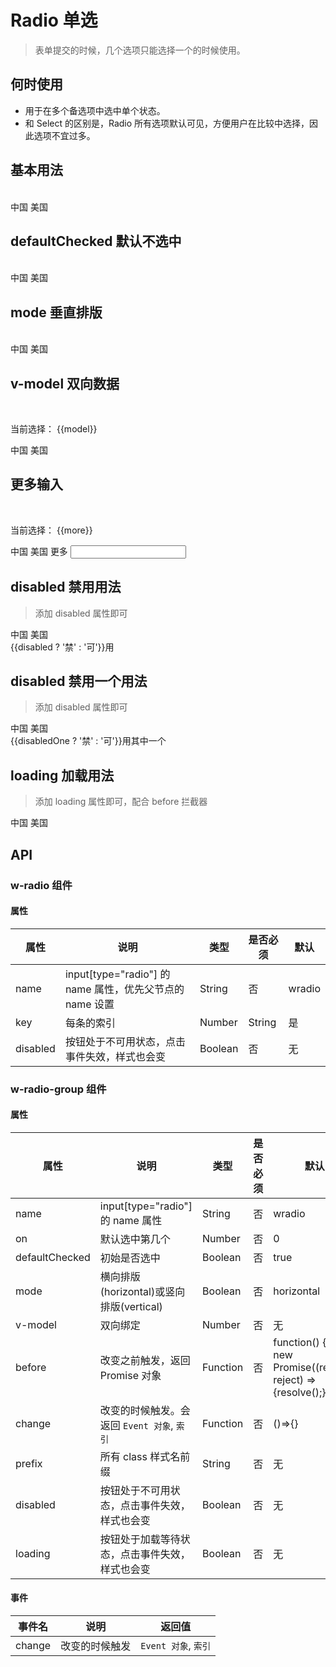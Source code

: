# Radio 单选
> 表单提交的时候，几个选项只能选择一个的时候使用。

## 何时使用

- 用于在多个备选项中选中单个状态。
- 和 Select 的区别是，Radio 所有选项默认可见，方便用户在比较中选择，因此选项不宜过多。

## 基本用法

<br>

<w-radio-group>
  <w-radio :key="0">中国</w-radio>
  <w-radio :key="1">美国</w-radio>
</w-radio-group>


## defaultChecked 默认不选中

<br>

<w-radio-group :defaultChecked="false">
  <w-radio :key="0">中国</w-radio>
  <w-radio :key="1">美国</w-radio>
</w-radio-group>

## mode 垂直排版

<br>

<w-radio-group mode="vertical">
  <w-radio :key="0">中国</w-radio>
  <w-radio :key="1">美国</w-radio>
</w-radio-group>


## v-model 双向数据

<br>

<p>当前选择： {{model}}</p>
<w-radio-group v-model="model">
  <w-radio :key="0">中国</w-radio>
  <w-radio :key="1">美国</w-radio>
</w-radio-group>


## 更多输入

<br>

<p>当前选择： {{more}}</p>
<w-radio-group v-model="more">
  <w-radio :key="0">中国</w-radio>
  <w-radio :key="1" aria-label="美国">美国</w-radio>
  <w-radio :key="2">
    <span class="input-more-text">更多</span>
    <input type="text" class="input-more" v-if="more === 2" aria-label="更多">
  </w-radio>
</w-radio-group>

## disabled 禁用用法
> 添加 disabled 属性即可

<w-radio-group :disabled="disabled">
  <w-radio :key="0">中国</w-radio>
  <w-radio :key="1">美国</w-radio>
</w-radio-group>
<br>
<w-button @click="changeDisabledStatus">{{disabled ? '禁' : '可'}}用</w-button>


## disabled 禁用一个用法
> 添加 disabled 属性即可

<w-radio-group>
  <w-radio :key="0">中国</w-radio>
  <w-radio :key="1" :disabled="disabledOne">美国</w-radio>
</w-radio-group>
<br>
<w-button @click="changeDisabledOneStatus">{{disabledOne ? '禁' : '可'}}用其中一个</w-button>


## loading 加载用法
> 添加 loading 属性即可，配合 before 拦截器

<w-radio-group :before="beforeLoading" :loading="loading">
  <w-radio :key="0">中国</w-radio>
  <w-radio :key="1">美国</w-radio>
</w-radio-group>
<br>


## API

### w-radio 组件

#### 属性

|属性|说明|类型|是否必须|默认|
|---|---|----|-------|---|
|name|input[type="radio"] 的 name 属性，优先父节点的 name 设置|String|否|wradio|
|key|每条的索引|Number|String|是|无|
|disabled|按钮处于不可用状态，点击事件失效，样式也会变|Boolean|否|无|

### w-radio-group 组件

#### 属性

|属性|说明|类型|是否必须|默认|
|---|---|----|-------|---|
|name|input[type="radio"] 的 name 属性|String|否|wradio|
|on|默认选中第几个|Number|否|0|
|defaultChecked|初始是否选中|Boolean|否|true|
|mode|横向排版(horizontal)或竖向排版(vertical)|Boolean|否|horizontal|
|v-model|双向绑定|Number|否|无|
|before|改变之前触发，返回 Promise 对象|Function|否|function() {return new Promise((resolve, reject) => {resolve();});}|
|change|改变的时候触发。会返回 `Event 对象`, `索引`|Function|否|()=>{}|
|prefix|所有 class 样式名前缀|String|否|无|
|disabled|按钮处于不可用状态，点击事件失效，样式也会变|Boolean|否|无|
|loading|按钮处于加载等待状态，点击事件失效，样式也会变|Boolean|否|无|

#### 事件

|事件名|说明|返回值|
|-----|---|-----|
|change|改变的时候触发|`Event 对象`, `索引`|

<script>
import WRadio from '../water/radio/Radio';
import WRadioGroup from '../water/radio/RadioGroup';
import WButton from '../water//button/Button';


export default {
  data() {
    return {
      more: 0,
      model: 1,
      disabled: true,
      disabledOne: true,
      loading: false,
    }
  },
  methods: {
    changeDisabledStatus() {
      this.disabled = !this.disabled;
    },
    changeDisabledOneStatus() {
      this.disabledOne = !this.disabledOne;
    },
    beforeLoading() {
      this.loading = true;
      return new Promise((resolve, reject) => {
        setTimeout(() => {
          if (confirm('你确定选择吗？')) {
            this.loading = false;
            resolve();
          }
          else {
            this.loading = false;
          }
        }, 2000);
      });
    },
  },
  components: {
    WButton,
    WRadio,
    WRadioGroup,
  },
};
</script>
<style lang="scss">
@import '../water/button/style/button.scss';
@import '../water/radio/style/radio.scss';
@import '../water/radio/style/radiogroup.scss';
</style>
